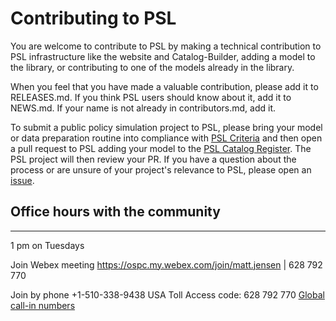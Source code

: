 # Contributing to PSL

You are welcome to contribute to PSL by making a technical contribution to PSL infrastructure like the website and Catalog-Builder, adding a model to the library, or contributing to one of the models already in the library.

When you feel that you have made a valuable contribution, please add it to RELEASES.md. If you think PSL users should know about it, add it to NEWS.md. If your name is not already in contributors.md, add it.

To submit a public policy simulation project to PSL, please bring your model or data preparation routine into compliance with [PSL Criteria](https://github.com/open-source-economics/PSL/blob/master/Criteria/library_criteria.md) and then open a pull request to PSL adding your model to the [PSL Catalog Register](https://github.com/open-source-economics/PSL/blob/master/Catalog/register.json). The PSL project will then review your PR. If you have a question about the process or are unsure of your project's relevance to PSL, please open an [issue](https://github.com/open-source-economics/PSL/issues). 

## Office hours with the community

--------------------------------

1 pm on Tuesdays

Join Webex meeting
https://ospc.my.webex.com/join/matt.jensen  |  628 792 770

Join by phone
+1-510-338-9438 USA Toll
Access code: 628 792 770
[Global call-in numbers](https://mail.aei.org/owa/redir.aspx?C=3bfxNY8Hq70WhitL40PkEkH-cY-nbyII6k1CpEi38L8HKLh7xg7WCA..&URL=https%3a%2f%2fospc.my.webex.com%2fcmp3300%2fwebcomponents%2fwidget%2fglobalcallin%2fglobalcallin.do%3fsiteurl%3dospc.my%26serviceType%3dMC%26ED%3d712667622%26tollFree%3d0)
